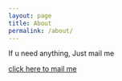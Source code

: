 ```yaml
---
layout: page
title: About
permalink: /about/
---
```


If u need anything, Just mail me 

[click here to mail me](mailto:ametdoohan@live.com)
